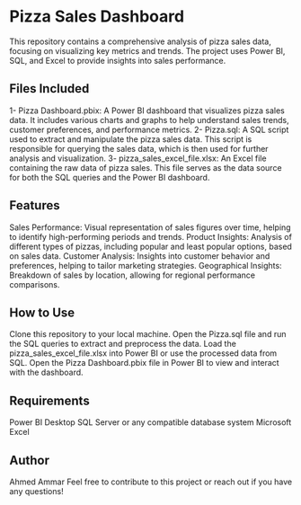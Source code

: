 # Pizza Sales Dashboard
This repository contains a comprehensive analysis of pizza sales data, focusing on visualizing key metrics and trends. The project uses Power BI, SQL, and Excel to provide insights into sales performance.

## Files Included
1- Pizza Dashboard.pbix: A Power BI dashboard that visualizes pizza sales data. It includes various charts and graphs to help understand sales trends, customer preferences, and performance metrics.
2- Pizza.sql: A SQL script used to extract and manipulate the pizza sales data. This script is responsible for querying the sales data, which is then used for further analysis and visualization.
3- pizza_sales_excel_file.xlsx: An Excel file containing the raw data of pizza sales. This file serves as the data source for both the SQL queries and the Power BI dashboard.

## Features
Sales Performance: Visual representation of sales figures over time, helping to identify high-performing periods and trends.
Product Insights: Analysis of different types of pizzas, including popular and least popular options, based on sales data.
Customer Analysis: Insights into customer behavior and preferences, helping to tailor marketing strategies.
Geographical Insights: Breakdown of sales by location, allowing for regional performance comparisons.

## How to Use
Clone this repository to your local machine.
Open the Pizza.sql file and run the SQL queries to extract and preprocess the data.
Load the pizza_sales_excel_file.xlsx into Power BI or use the processed data from SQL.
Open the Pizza Dashboard.pbix file in Power BI to view and interact with the dashboard.

## Requirements
Power BI Desktop
SQL Server or any compatible database system
Microsoft Excel

## Author
Ahmed Ammar
Feel free to contribute to this project or reach out if you have any questions!
